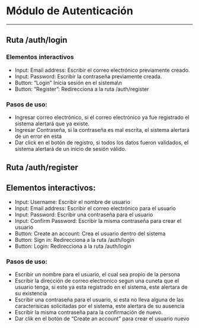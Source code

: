 # **Módulo de Autenticación**

---

## **Ruta /auth/login**

### **Elementos interactivos**

- Input: Email address: Escribir el correo electrónico previamente creado.
- Input: Password: Escribir la contraseña previamente creada. 
- Button: “Login” Inicia sesión en el sistema\n
- Button: “Register”: Redirecciona a la ruta /auth/register 

### **Pasos de uso:**

- Ingresar correo electrónico, si el correo electrónico ya fue registrado el sistema alertará que ya existe.
- Ingresar Contraseña, si la contraseña es mal escrita, el sistema alertará de un error en esta
- Dar click en el botón de registro, si todos los datos fueron validados, el sistema alertará de un inicio de sesión válido.

## **Ruta /auth/register**

## **Elementos interactivos:**

- Input: Username: Escribir el nombre de usuario
- Input: Email address: Escribir el correo electrónico para el usuario
- Input: Password: Escribir una contraseña para el usuario
- Input: Confirm Password: Escribir la misma contraseña para crear el usuario
- Button: Create an account: Crea el usuario dentro del sistema
- Button: Sign in: Redirecciona a la ruta /auth/login
- Button: Login: Redirecciona a la ruta /auth/login

### **Pasos de uso:**

- Escribir un nombre para el usuario, el cual sea propio de la persona
- Escribir la dirección de correo electronico segun una cuneta que el usuario tenga, si este ya esta registrado en el sistema, este alertara de su existencia
- Escribir una contraseña para el usuario, si esta no lleva alguna de las caracterisicas solicitadas por el sistema, este alertara de su ausencia
- Escribir la misma contraseña para la confirmación de nuevo.
- Dar clik en el botón de “Create an account” para crear el usuario nuevo